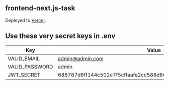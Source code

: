 ## frontend-next.js-task

Deployed to [Vercel](https://win95-nextjs-demo.vercel.app/).

## Use these very secret keys in .env

| Key            | Value                                                            |
| -------------- | ---------------------------------------------------------------- |
| VALID_EMAIL    | admin@admin.com                                                  |
| VALID_PASSWORD | admin                                                            |
| JWT_SECRET     | 688787d8ff144c502c7f5cffaafe2cc588d86079f9de88304c26b0cb99ce91c6 |
